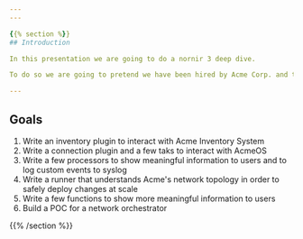 ```yaml
---
---

{{% section %}}
## Introduction

In this presentation we are going to do a nornir 3 deep dive.

To do so we are going to pretend we have been hired by Acme Corp. and tasked to build the necessary tooling so the network engineering team can easily build their own tooling

---
```


## Goals

1. Write an inventory plugin to interact with Acme Inventory System
2. Write a connection plugin and a few taks to interact with AcmeOS
3. Write a few processors to show meaningful information to users and to log custom events to syslog
4. Write a runner that understands Acme's network topology in order to safely deploy changes at scale
5. Write a few functions to show more meaningful information to users
6. Build a POC for a network orchestrator

{{% /section %}}
